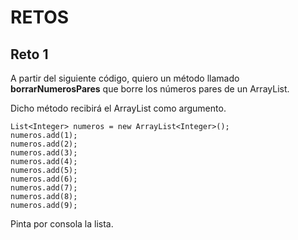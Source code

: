 # RETOS

## Reto 1

A partir del siguiente código, quiero un método llamado **borrarNumerosPares** que borre los números pares de un ArrayList.

Dicho método recibirá el ArrayList como argumento.

```
List<Integer> numeros = new ArrayList<Integer>();
numeros.add(1);
numeros.add(2);
numeros.add(3);
numeros.add(4);
numeros.add(5);
numeros.add(6);
numeros.add(7);
numeros.add(8);
numeros.add(9);

```

Pinta por consola la lista.